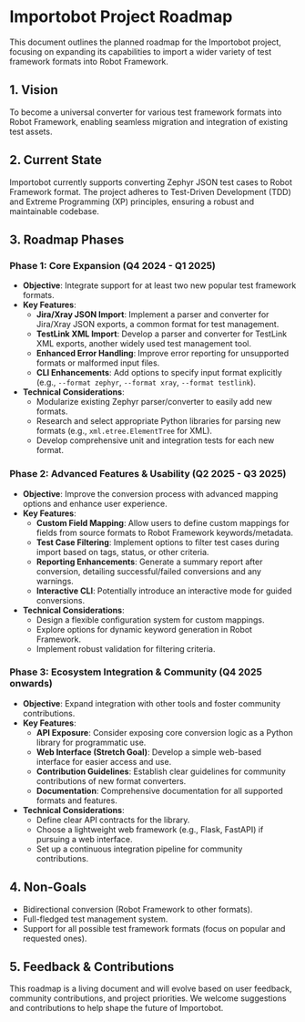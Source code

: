 # Importobot Project Roadmap

This document outlines the planned roadmap for the Importobot project, focusing on expanding its capabilities to import a wider variety of test framework formats into Robot Framework.

## 1. Vision

To become a universal converter for various test framework formats into Robot Framework, enabling seamless migration and integration of existing test assets.

## 2. Current State

Importobot currently supports converting Zephyr JSON test cases to Robot Framework format. The project adheres to Test-Driven Development (TDD) and Extreme Programming (XP) principles, ensuring a robust and maintainable codebase.

## 3. Roadmap Phases

### Phase 1: Core Expansion (Q4 2024 - Q1 2025)

*   **Objective**: Integrate support for at least two new popular test framework formats.
*   **Key Features**:
    *   **Jira/Xray JSON Import**: Implement a parser and converter for Jira/Xray JSON exports, a common format for test management.
    *   **TestLink XML Import**: Develop a parser and converter for TestLink XML exports, another widely used test management tool.
    *   **Enhanced Error Handling**: Improve error reporting for unsupported formats or malformed input files.
    *   **CLI Enhancements**: Add options to specify input format explicitly (e.g., `--format zephyr`, `--format xray`, `--format testlink`).
*   **Technical Considerations**:
    *   Modularize existing Zephyr parser/converter to easily add new formats.
    *   Research and select appropriate Python libraries for parsing new formats (e.g., `xml.etree.ElementTree` for XML).
    *   Develop comprehensive unit and integration tests for each new format.

### Phase 2: Advanced Features & Usability (Q2 2025 - Q3 2025)

*   **Objective**: Improve the conversion process with advanced mapping options and enhance user experience.
*   **Key Features**:
    *   **Custom Field Mapping**: Allow users to define custom mappings for fields from source formats to Robot Framework keywords/metadata.
    *   **Test Case Filtering**: Implement options to filter test cases during import based on tags, status, or other criteria.
    *   **Reporting Enhancements**: Generate a summary report after conversion, detailing successful/failed conversions and any warnings.
    *   **Interactive CLI**: Potentially introduce an interactive mode for guided conversions.
*   **Technical Considerations**:
    *   Design a flexible configuration system for custom mappings.
    *   Explore options for dynamic keyword generation in Robot Framework.
    *   Implement robust validation for filtering criteria.

### Phase 3: Ecosystem Integration & Community (Q4 2025 onwards)

*   **Objective**: Expand integration with other tools and foster community contributions.
*   **Key Features**:
    *   **API Exposure**: Consider exposing core conversion logic as a Python library for programmatic use.
    *   **Web Interface (Stretch Goal)**: Develop a simple web-based interface for easier access and use.
    *   **Contribution Guidelines**: Establish clear guidelines for community contributions of new format converters.
    *   **Documentation**: Comprehensive documentation for all supported formats and features.
*   **Technical Considerations**:
    *   Define clear API contracts for the library.
    *   Choose a lightweight web framework (e.g., Flask, FastAPI) if pursuing a web interface.
    *   Set up a continuous integration pipeline for community contributions.

## 4. Non-Goals

*   Bidirectional conversion (Robot Framework to other formats).
*   Full-fledged test management system.
*   Support for all possible test framework formats (focus on popular and requested ones).

## 5. Feedback & Contributions

This roadmap is a living document and will evolve based on user feedback, community contributions, and project priorities. We welcome suggestions and contributions to help shape the future of Importobot.
